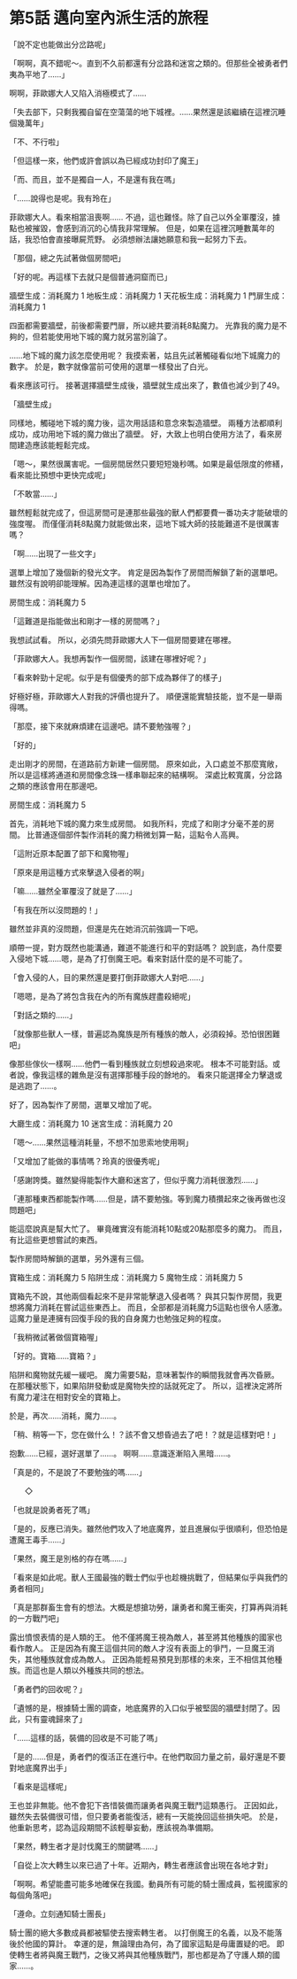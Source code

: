# 第5話 邁向室內派生活的旅程

「說不定也能做出分岔路呢」

「啊啊，真不錯呢～。直到不久前都還有分岔路和迷宮之類的。但那些全被勇者們夷為平地了……」

啊啊，菲歐娜大人又陷入消極模式了……

「失去部下，只剩我獨自留在空蕩蕩的地下城裡。……果然還是該繼續在這裡沉睡個幾萬年」

「不、不行啦」

「但這樣一來，他們或許會誤以為已經成功封印了魔王」

「而、而且，並不是獨自一人，不是還有我在嗎」

「……說得也是呢。我有玲在」

菲歐娜大人。看來相當沮喪啊……
不過，這也難怪。除了自己以外全軍覆沒，據點也被摧毀，會感到消沉的心情我非常理解。
但是，如果在這裡沉睡數萬年的話，我恐怕會直接曝屍荒野。
必須想辦法讓她願意和我一起努力下去。

「那個，總之先試著做個房間吧」

「好的呢。再這樣下去就只是個普通洞窟而已」

牆壁生成：消耗魔力 1
地板生成：消耗魔力 1
天花板生成：消耗魔力 1
門扉生成：消耗魔力 1

四面都需要牆壁，前後都需要門扉，所以總共要消耗8點魔力。
光靠我的魔力是不夠的，但若能使用地下城的魔力就另當別論了。

……地下城的魔力該怎麼使用呢？
我摸索著，姑且先試著觸碰看似地下城魔力的數字。
於是，數字就像當前可使用的選單一樣發出了白光。

看來應該可行。
接著選擇牆壁生成後，牆壁就生成出來了，數值也減少到了49。

「牆壁生成」

同樣地，觸碰地下城的魔力後，這次用話語和意念來製造牆壁。
兩種方法都順利成功，成功用地下城的魔力做出了牆壁。
好，大致上也明白使用方法了，看來房間建造應該能輕鬆完成。

「嗯～，果然很厲害呢。一個房間居然只要短短幾秒嗎。如果是最低限度的修繕，看來能比預想中更快完成呢」

「不敢當……」

雖然輕鬆就完成了，但這房間可是連那些最強的獸人們都要費一番功夫才能破壞的強度喔。
而僅僅消耗8點魔力就能做出來，這地下城大師的技能難道不是很厲害嗎？

「啊……出現了一些文字」

選單上增加了幾個新的發光文字。
肯定是因為製作了房間而解鎖了新的選單吧。
雖然沒有說明卻能理解。因為連這樣的選單也增加了。

房間生成：消耗魔力 5

「這難道是指能做出和剛才一樣的房間嗎？」

我想試試看。
所以，必須先問菲歐娜大人下一個房間要建在哪裡。

「菲歐娜大人。我想再製作一個房間，該建在哪裡好呢？」

「看來幹勁十足呢。似乎是有個優秀的部下成為夥伴了的樣子」

好極好極，菲歐娜大人對我的評價也提升了。
順便還能實驗技能，豈不是一舉兩得嗎。

「那麼，接下來就麻煩建在這邊吧。請不要勉強喔？」

「好的」

走出剛才的房間，在道路前方新建一個房間。
原來如此，入口處並不那麼寬敞，所以是這樣將通道和房間像念珠一樣串聯起來的結構啊。
深處比較寬廣，分岔路之類的應該會用在那邊吧。

房間生成：消耗魔力 5

首先，消耗地下城的魔力來生成房間。
如我所料，完成了和剛才分毫不差的房間。
比普通逐個部件製作消耗的魔力稍微划算一點，這點令人高興。

「這附近原本配置了部下和魔物喔」

「原來是用這種方式來擊退入侵者的啊」

「嘛……雖然全軍覆沒了就是了……」

「有我在所以沒問題的！」

雖然並非真的沒問題，但還是先在她消沉前強調一下吧。

順帶一提，對方既然也能溝通，難道不能進行和平的對話嗎？
說到底，為什麼要入侵地下城……嗯，是為了打倒魔王吧。看來對話什麼的是不可能了。

「會入侵的人，目的果然還是要打倒菲歐娜大人對吧……」

「嗯嗯，是為了將包含我在內的所有魔族趕盡殺絕呢」

「對話之類的……」

「就像那些獸人一樣，普遍認為魔族是所有種族的敵人，必須殺掉。恐怕很困難吧」

像那些傢伙一樣啊……他們一看到種族就立刻想殺過來呢。
根本不可能對話。或者說，像我這樣的雜魚是沒有選擇那種手段的餘地的。
看來只能選擇全力擊退或是逃跑了……。

好了，因為製作了房間，選單又增加了呢。

大廳生成：消耗魔力 10
迷宮生成：消耗魔力 20

「嗯～……果然這種消耗量，不想不加思索地使用啊」

「又增加了能做的事情嗎？玲真的很優秀呢」

「感謝誇獎。雖然變得能製作大廳和迷宮了，但似乎魔力消耗很激烈……」

「連那種東西都能製作嗎……但是，請不要勉強。等到魔力積攢起來之後再做也沒問題吧」

能這麼說真是幫大忙了。
畢竟確實沒有能消耗10點或20點那麼多的魔力。
而且，有比這些更想嘗試的東西。

製作房間時解鎖的選單，另外還有三個。

寶箱生成：消耗魔力 5
陷阱生成：消耗魔力 5
魔物生成：消耗魔力 5

寶箱先不說，其他兩個看起來不是非常能擊退入侵者嗎？
與其只製作房間，我更想將魔力消耗在嘗試這些東西上。
而且，全部都是消耗魔力5這點也很令人感激。
這魔力量是連擁有回復手段的我的自身魔力也勉強足夠的程度。

「我稍微試著做個寶箱喔」

「好的。寶箱……寶箱？」

陷阱和魔物就先緩一緩吧。
魔力需要5點，意味著製作的瞬間我就會再次昏厥。
在那種狀態下，如果陷阱發動或是魔物失控的話就死定了。
所以，這裡決定將所有魔力灌注在相對安全的寶箱上。

於是，再次……消耗，魔力……。

「稍、稍等一下，您在做什么！？該不會又想昏過去了吧！？就是這樣對吧！」

抱歉……已經，選好選單了……。
啊啊……意識逐漸陷入黑暗……。

「真是的，不是說了不要勉強的嗎……」

　　◇

「也就是說勇者死了嗎」

「是的，反應已消失。雖然他們攻入了地底魔界，並且進展似乎很順利，但恐怕是遭魔王毒手……」

「果然，魔王是別格的存在嗎……」

「看來是如此呢。獸人王國最強的戰士們似乎也趁機挑戰了，但結果似乎與我們的勇者相同」

「真是那群畜生會有的想法。大概是想搶功勞，讓勇者和魔王衝突，打算再與消耗的一方戰鬥吧」

露出憤恨表情的是人類的王。
他不僅將魔王視為敵人，甚至將其他種族的國家也看作敵人。
正是因為有魔王這個共同的敵人才沒有表面上的爭鬥，一旦魔王消失，其他種族就會成為敵人。
正因為能輕易預見到那樣的未來，王不相信其他種族。而這也是人類以外種族共同的想法。

「勇者們的回收呢？」

「遺憾的是，根據騎士團的調查，地底魔界的入口似乎被堅固的牆壁封閉了。因此，只有靈魂歸來了」

「……這樣的話，裝備的回收是不可能了嗎」

「是的……但是，勇者們的復活正在進行中。在他們取回力量之前，最好還是不要對地底魔界出手」

「看來是這樣呢」

王也並非無能。他不會犯下吝惜裝備而讓勇者與魔王戰鬥這類愚行。
正因如此，雖然失去裝備很可惜，但只要勇者能復活，總有一天能挽回這些損失吧。
於是，他重新思考，認為這段期間不該輕舉妄動，應該視為準備期。

「果然，轉生者才是討伐魔王的關鍵嗎……」

「自從上次大轉生以來已過了十年。近期內，轉生者應該會出現在各地才對」

「啊啊。希望能盡可能多地確保在我國。動員所有可能的騎士團成員，監視國家的每個角落吧」

「遵命。立刻通知騎士團長」

騎士團的絕大多數成員都被驅使去搜索轉生者。
以打倒魔王的名義，以及不能落後於他國的算計。
幸運的是，無論理由為何，為了國家這點是毋庸置疑的吧。
即使轉生者將與魔王戰鬥，之後又將與其他種族戰鬥，那也都是為了守護人類的國家……。